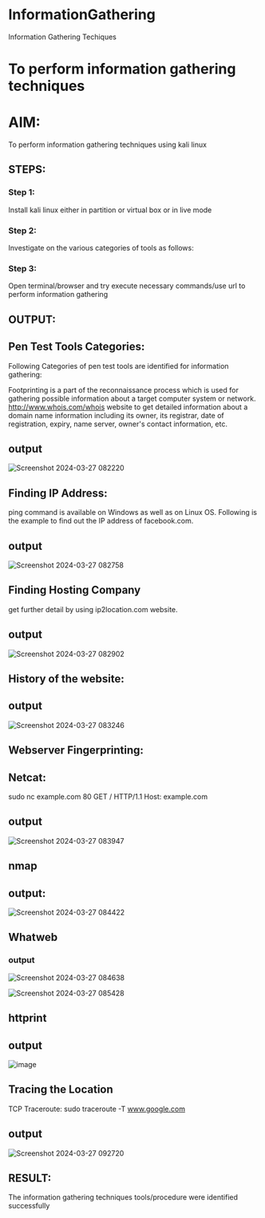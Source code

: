 # InformationGathering
Information Gathering Techiques

# To perform information gathering techniques

# AIM:

To perform information gathering techniques using kali linux 

## STEPS:

### Step 1:

Install kali linux either in partition or virtual box or in live mode

### Step 2:

Investigate on the various categories of tools as follows:

### Step 3:
Open terminal/browser and try execute necessary commands/use url to perform information gathering


## OUTPUT:
## Pen Test Tools Categories:  

Following Categories of pen test tools are identified for information gathering:

Footprinting is a part of the reconnaissance process which is used for gathering possible information about a target computer system or network.
http://www.whois.com/whois website to get detailed information about a domain name information including its owner, its registrar, date of registration, expiry, name server, owner's contact information, etc.

## output

![Screenshot 2024-03-27 082220](https://github.com/RahulKrishna05/InformationGathering/assets/162027231/f83b9450-0e07-4a43-bd32-e3ebb07a5066)


## Finding IP Address:
ping command is available on Windows as well as on Linux OS. Following is the example to find out the IP address of facebook.com.
## output

![Screenshot 2024-03-27 082758](https://github.com/RahulKrishna05/InformationGathering/assets/162027231/bd52e0a6-5373-4f33-a84d-c6f7f88098e9)

## Finding Hosting Company
get further detail by using ip2location.com website.
## output

![Screenshot 2024-03-27 082902](https://github.com/RahulKrishna05/InformationGathering/assets/162027231/1b3c1ff4-7875-4b71-8206-2fd843de3201)

## History of the website:
## output

![Screenshot 2024-03-27 083246](https://github.com/RahulKrishna05/InformationGathering/assets/162027231/6fe12a74-cfea-4e9a-80b7-6f66bbc1d867)

## Webserver Fingerprinting:

## Netcat:
sudo nc example.com 80
GET / HTTP/1.1
Host: example.com

## output

![Screenshot 2024-03-27 083947](https://github.com/RahulKrishna05/InformationGathering/assets/162027231/16869260-8fc6-4099-a04c-e8f4ff1c7f42)

## nmap
## output:
![Screenshot 2024-03-27 084422](https://github.com/RahulKrishna05/InformationGathering/assets/162027231/144a442c-e4c0-4ff5-8d8d-baee0ced2b78)

## Whatweb
### output

![Screenshot 2024-03-27 084638](https://github.com/RahulKrishna05/InformationGathering/assets/162027231/191a7e48-99c3-492a-a753-452c37947336)

![Screenshot 2024-03-27 085428](https://github.com/RahulKrishna05/InformationGathering/assets/162027231/ede9e839-6449-40d0-8492-6ded531a3d8d)

## httprint
## output

![image](https://github.com/RahulKrishna05/InformationGathering/assets/162027231/85279b09-2753-40c3-b813-e946165370b3)

## Tracing the Location
TCP Traceroute:
sudo traceroute -T www.google.com
## output

![Screenshot 2024-03-27 092720](https://github.com/RahulKrishna05/InformationGathering/assets/162027231/fef0519a-d93c-4085-8deb-9680c5488834)



## RESULT:
The information gathering techniques tools/procedure were  identified successfully
